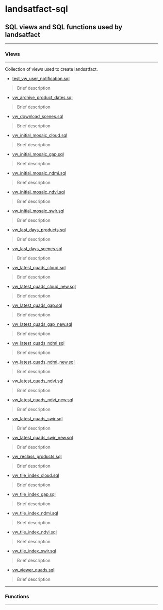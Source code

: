 # landsatfact-sql
## SQL views and SQL functions used by landsatfact

---
### Views
---
Collection of views used to create landsatfact.  
* [test_vw_user_notification.sql](views/test_vw_user_notification.sql)
>Brief description
* [vw_archive_product_dates.sql](views/vw_archive_product_dates.sql)
> Brief description
* [vw_download_scenes.sql](views/vw_download_scenes.sql)
> Brief description
* [vw_initial_mosaic_cloud.sql](views/vw_initial_mosaic_cloud.sql)
> Brief description
* [vw_initial_mosaic_gap.sql](views/vw_initial_mosaic_gap.sql)
> Brief description
* [vw_initial_mosaic_ndmi.sql](views/vw_initial_mosaic_ndmi.sql)
> Brief description
* [vw_initial_mosaic_ndvi.sql](views/vw_initial_mosaic_ndvi.sql)
> Brief description
* [vw_initial_mosaic_swir.sql](views/vw_initial_mosaic_swir.sql)
> Brief description
* [vw_last_days_products.sql](viewws/vw_last_days_products.sql)
> Brief description
* [vw_last_days_scenes.sql](views/vw_last_days_scenes.sql)
> Brief description
* [vw_latest_quads_cloud.sql](views/vw_latest_quads_cloud.sql)
> Brief description
* [vw_latest_quads_cloud_new.sql](views/vw_latest_quads_cloud_new.sql)
> Brief description
* [vw_latest_quads_gap.sql](views/vw_latest_quads_gap.sql)
> Brief description
* [vw_latest_quads_gap_new.sql](views/vw_latest_quads_gap_new.sql)
> Brief description
* [vw_latest_quads_ndmi.sql](views/vw_latest_quads_ndmi.sql)
> Brief description
* [vw_latest_quads_ndmi_new.sql](views/vw_latest_quads_ndmi_new.sql)
> Brief description
* [vw_latest_quads_ndvi.sql](views/vw_latest_quads_ndvi.sql)
> Brief description
* [vw_latest_quads_ndvi_new.sql](views/vw_latest_quads_ndvi_new.sql)
> Brief description
* [vw_latest_quads_swir.sql](views/vw_latest_quads_swir.sql)
> Brief description
* [vw_latest_quads_swir_new.sql](views/vw_latest_quads_swir_new.sql)
> Brief description
* [vw_reclass_products.sql](views/vw_reclass_products.sql)
> Brief description
* [vw_tile_index_cloud.sql](views/vw_tile_index_cloud.sql)
> Brief description
* [vw_tile_index_gap.sql](views/vw_tile_index_gap.sql)
> Brief description
* [vw_tile_index_ndmi.sql](views/vw_tile_index_ndmi.sql)
> Brief description
* [vw_tile_index_ndvi.sql](views/vw_tile_index_ndvi.sql)
> Brief description
* [vw_tile_index_swir.sql](views/vw_tile_index_swir.sql)
> Brief description
* [vw_viewer_quads.sql](views/vw_viewer_quads.sql)
> Brief description

---
### Functions
---
